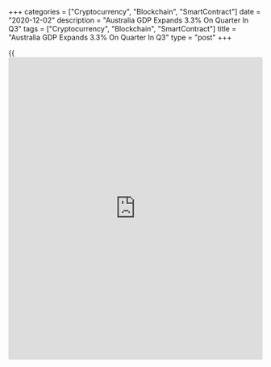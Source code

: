 +++
categories = ["Cryptocurrency", "Blockchain", "SmartContract"]
date = "2020-12-02"
description = "Australia GDP Expands 3.3% On Quarter In Q3"
tags = ["Cryptocurrency", "Blockchain", "SmartContract"]
title = "Australia GDP Expands 3.3% On Quarter In Q3"
type = "post"
+++

{{<iframe id="large-banner" src="https://www.bounty.group/#slide=19.0" width="100%" height="600" scrolling="no" style="border: 0px solid rgb(216, 221, 230); border-radius: 3px;">}}

Australia's gross domestic product climbed a seasonally adjusted 3.3
percent on quarter in the third quarter of 2020, the Australian Bureau
of Statistics said on Wednesday.

That beat expectations for a gain of 2.6 percent following the 7.0
percent drop in the second quarter.

On a yearly basis, GDP fell 3.8 percent - but that also beat forecasts
for a decline of 4.4 percent following the 6.3 percent drop in the three
months prior.

The GDP deflator was down 0.1 percent on quarter after slipping 0.6
percent in Q2.

Domestic final demand contributed 4.3 percentage points to GDP growth.
Household final consumption expenditure contributed 4.0 percentage
points as restrictions lifted for households and businesses. Public
demand contributed a further 0.3 percentage points.

After falling a record 12.5 percent in June quarter, household spending
rebounded in September quarter, rising 7.9 percent. Spending remained
weak, down 6.5 percent through the year.

Reductions in COVID-19 case numbers led to the relaxing of social
distancing measures and other restrictions, encouraging spending on
services which rose 9.8 percent. Hotels, cafes and restaurants,
recreation and culture and transport services rebounded. Spending on
[health][1] services recovered as deferred elective surgeries and visits
to medical practitioners resumed.

Spending on goods increased 5.2 percent this quarter and is up 3.5
percent through the year.

Victoria's state final demand fell 1.0 percent, the only state to record
a fall, driven by declines in household spending and investment. More
stringent restrictions associated with the second lockdown resulted in a
9.8 percent fall through the year. Household spending declined 1.2
percent in September quarter, driven by clothing and footwear,
furnishings and recreation and culture. Spending on food rose 6.6
percent, partly offsetting the fall, as households prepared for the
second lockdown.

The household saving to income ratio declined from its record high last
quarter but remains elevated at 18.9 percent. The fall was driven by the
partial recovery in household consumption, which outpaced income growth.

Household disposable income grew 3.4 percent, reflecting increases in
both labor and non-labor income as activity in the [economy][2]
increased.

Private investment fell 0.2 percent this quarter, with increased housing
investment activity offset by weaker [business][3] investment (-3.0
percent). Ownership transfer costs increased 21.4 percent, as housing
market activity rebounded following social distancing measures in the
previous quarter. Renovations and home improvements activity drove a 5.1
percent rise in alterations and additions.

Government final consumption expenditure increased 1.4 percent, the
ninth consecutive rise, driven by increased social benefits to
households as patient visits to medical practitioners and elective
surgeries resumed this quarter, following the easing of restrictions.

Imports of goods and services rose 6.5 percent, supported by increased
demand for consumption goods as restrictions on the economy lifted.
Exports of goods and services fell 3.2 percent, reflecting continued
international travel bans and reduced demand for Australia's mining
commodities. The detraction from net exports this quarter is the largest
since September quarter 1980.

For comments and feedback [contact](https://www.playgroundfx.com/contact/): editorial@rtt[news](https://www.letsplayfx.com/blog/forex-news-website/).com

[Economic News][2]

 **What parts of the world are seeing the best (and worst) economic
performances lately? Click[here][4] to check out our [Econ Scorecard][4]
and find out! See up-to-the-moment [ranking](https://www.playgroundfx.com/blog/crypto-exchange-ranking/)s for the best and worst
performers in [GDP][5], [unemployment rate][6], [inflation][7] and much
more.**

   1. www.rtt[news](https://www.letsplayfx.com/blog/forex-news-website/).com/Content/Health.aspx
   2. www.rtt[news](https://www.letsplayfx.com/blog/forex-news-website/).com/Content/EconomicNews.aspx
   3. www.rtt[news](https://www.letsplayfx.com/blog/forex-news-website/).com/Content/Business.aspx
   4. www.rtt[news](https://www.letsplayfx.com/blog/forex-news-website/).com/economic-scorecard/world-rank/industrial-production/highest-performance.aspx
   5. www.rtt[news](https://www.letsplayfx.com/blog/forex-news-website/).com/economic-scorecard/world-rank/GDP/highest-performance.aspx
   6. www.rtt[news](https://www.letsplayfx.com/blog/forex-news-website/).com/economic-scorecard/world-rank/unemployment-rate/lowest-performance.aspx
   7. www.rtt[news](https://www.letsplayfx.com/blog/forex-news-website/).com/economic-scorecard/world-rank/CPI/highest-performance.aspx
